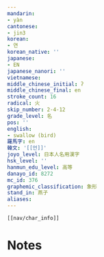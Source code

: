 ```yaml
---
mandarin:
- yàn
cantonese:
- jin3
korean:
- 연
korean_native: ''
japanese:
- EN
japanese_nanori: ''
vietnamese:
middle_chinese_initial: ʔ
middle_chinese_final: en
stroke_count: 16
radical: 火
skip_number: 2-4-12
grade_level: 名
pos: ''
english:
- swallow (bird)
羅馬字: en
韓文: '[[언]]'
joyo_level: 日本人名用漢字
hsk_level: ''
hanmun_edu_level: 高等
danayo_id: 8272
mc_id: 376
graphemic_classification: 象形
stand_in: 燕子
aliases:
---
```

```meta-bind-embed
[[nav/char_info]]
```

# Notes
